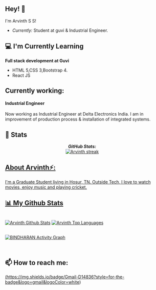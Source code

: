 
<!-- <h2 align='center'>Arvinth</h2>
<p align='center'><b>Learning Full stack development</b></p> -->

<h2>Hey! 👋</h2>


I'm Arvinth S S! 
- <i>Currently:</i> Student at guvi & Industrial Engineer. 

<h2>💻 I'm Currently Learning</h2>

__Full stack development at Guvi__
- HTML 5,CSS 3,Bootstrap 4.
- React JS

<h2>Currently working:</h2>
<h4>Industrial Engineer</h4>

Now working as Industrial Engineer at Delta Electronics India. I am in improvement of production process & installation of integrated systems.



<h2>👀 Stats</h2>

<div>

  
  <p align="center">
  <b><em>GitHub Stats:</em></b> <br/>
    <a href="https://github.com/ArvinthSenthil/github-readme-streak-stats">
  <img title="🔥 Get streak stats for your profile at git.io/streak-stats" alt="Arvinth streak" src="https://github-readme-streak-stats.herokuapp.com/?user=ArvinthSenthil&theme=black-ice&hide_border=true&stroke=0000&background=060A0CD0"/>
  </p>
</div>

<h2> About Arvinth⚡:</h2>

I'm a Graduate Student living in Hosur, TN. Outside Tech, I love to watch movies, enjoy music and playing cricket.

## 📊 My Github Stats

  <br/>
    <a href="https://github.com/ArvinthSenthil/github-readme-stats"><img alt="Arvinth Github Stats" src="https://github-readme-stats.vercel.app/api?username=ArvinthSenthil&show_icons=true&count_private=true&theme=react&hide_border=true&bg_color=0D1117" /></a>
  <a href="https://github.com/ArvinthSenthil/github-readme-stats"><img alt="Arvinth Top Languages" src="https://github-readme-stats.vercel.app/api/top-langs/?username=ArvinthSenthil&langs_count=8&count_private=true&layout=compact&theme=react&hide_border=true&bg_color=0D1117" /></a>
  <br/>

<!-- <br/> -->
<br/>

<a href="https://github.com/BINDHARAN/github-readme-activity-graph"><img alt="BINDHARAN Activity Graph" src="https://activity-graph.herokuapp.com/graph?username=BINDHARAN&bg_color=0D1117&color=5BCDEC&line=5BCDEC&point=FFFFFF&hide_border=true" /></a>

<!-- <br/> -->
<br/>
 
<h2>📫 How to reach me:</h2>

<a href="mailto:arvinthraj1999@gmail.com">(https://img.shields.io/badge/Gmail-D14836?style=for-the-badge&logo=gmail&logoColor=white)</a>
